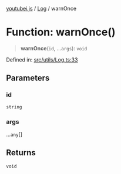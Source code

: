 [youtubei.js](../../../../README.md) / [Log](../README.md) / warnOnce

# Function: warnOnce()

> **warnOnce**(`id`, ...`args`): `void`

Defined in: [src/utils/Log.ts:33](https://github.com/LuanRT/YouTube.js/blob/0733f60b57877f6b8b87dfd5cc6195b5085f5c09/src/utils/Log.ts#L33)

## Parameters

### id

`string`

### args

...`any`[]

## Returns

`void`
